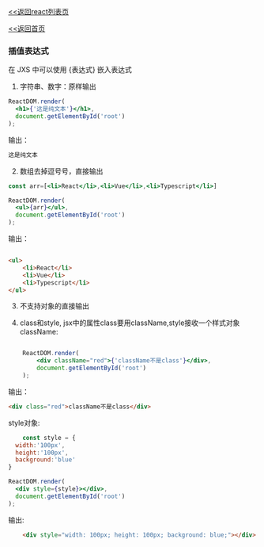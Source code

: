 [<<返回react列表页](/react/index)

[<<返回首页](/index)


### 插值表达式
在 JXS 中可以使用 {表达式} 嵌入表达式



1. 字符串、数字：原样输出

```jsx
ReactDOM.render(
  <h1>{'这是纯文本'}</h1>,
  document.getElementById('root')
);

```

输出：

```html
这是纯文本
```

2. 数组去掉逗号号，直接输出

```jsx
const arr=[<li>React</li>,<li>Vue</li>,<li>Typescript</li>]

ReactDOM.render(
  <ul>{arr}</ul>,
  document.getElementById('root')
);

```

输出：

```html

<ul>
    <li>React</li>
    <li>Vue</li>
    <li>Typescript</li>
</ul>

```


3. 不支持对象的直接输出

4. class和style, jsx中的属性class要用className,style接收一个样式对象
className:

```jsx

    ReactDOM.render(
        <div className="red">{'className不是class'}</div>,
        document.getElementById('root')
    );

```
输出：

```html
<div class="red">className不是class</div>

```

style对象:

```jsx
    const style = {
  width:'100px',
  height:'100px',
  background:'blue'
}

ReactDOM.render(
  <div style={style}></div>,
  document.getElementById('root')
);

```
输出:

```html
    <div style="width: 100px; height: 100px; background: blue;"></div>
```


